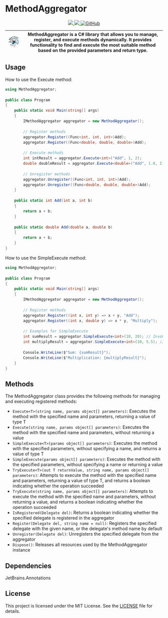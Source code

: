 # MethodAggregator

<p align="center">
    <a href="https://www.nuget.org/packages/MethodAggregator" alt="Downloads">
        <img src="https://img.shields.io/nuget/dt/MethodAggregator?style=flat-square" />
    </a>
    <a href="https://github.com/chr0mcom/MethodAggregator/actions/workflows/dotnet.yml" alt="Pipeline status">
        <img src="https://img.shields.io/github/actions/workflow/status/chr0mcom/MethodAggregator/dotnet.yml?branch=main&style=flat-square" />
    </a>
    <a href="https://github.com/chr0mcom/MethodAggregator/blob/main/LICENSE" alt="License">
        <img alt="GitHub" src="https://img.shields.io/github/license/chr0mcom/MethodAggregator?style=flat-square">
    </a>
</p>

| ![Logo](https://raw.githubusercontent.com/chr0mcom/MethodAggregator/main/gfx/logo_200.png) | MethodAggregator is a C# library that allows you to manage, register, and execute methods dynamically. It provides functionality to find and execute the most suitable method based on the provided parameters and return type. |
| ---------- | ------- | 

## Usage

How to use the Execute method:
```csharp
using MethodAggregator;

public class Program
{
    public static void Main(string[] args)
    {
        IMethodAggregator aggregator = new MethodAggregator();
        
        // Register methods
        aggregator.Register((Func<int, int, int>)Add);
        aggregator.Register((Func<double, double, double>)Add);
        
        // Execute methods
        int intResult = aggregator.Execute<int>("Add", 1, 2);
        double doubleResult = aggregator.Execute<double>("Add", 1.0, 2.0);

        // Unregister methods
        aggregator.Unregister((Func<int, int, int>)Add);
        aggregator.Unregister((Func<double, double, double>)Add);
    }

    public static int Add(int a, int b)
    {
        return a + b;
    }

    public static double Add(double a, double b)
    {
        return a + b;
    }
}
```

How to use the SimpleExecute method:
```csharp
using MethodAggregator;

public class Program
{
    public static void Main(string[] args)
    {
        IMethodAggregator aggregator = new MethodAggregator();

        // Register methods
        aggregator.Register((int x, int y) => x + y, "Add");
        aggregator.Register((int x, double y) => x * y, "Multiply");

        // Examples for SimpleExecute
        int sumResult = aggregator.SimpleExecute<int>(10, 20); // Invokes the Add method
        int multiplyResult = aggregator.SimpleExecute<int>(10, 5.5); // Invokes the Multiply method

        Console.WriteLine($"Sum: {sumResult}");
        Console.WriteLine($"Multiplication: {multiplyResult}");
    }
}
```

## Methods

The MethodAggregator class provides the following methods for managing and executing registered methods:

- `Execute<T>(string name, params object[] parameters)`: Executes the method with the specified name and parameters, returning a value of type T
- `Execute(string name, params object[] parameters)`: Executes the method with the specified name and parameters, without returning a value
- `SimpleExecute<T>(params object[] parameters)`: Executes the method with the specified parameters, without specifying a name, and returns a value of type T
- `SimpleExecute(params object[] parameters)`: Executes the method with the specified parameters, without specifying a name or returning a value
- `TryExecute<T>(out T returnValue, string name, params object[] parameters)`: Attempts to execute the method with the specified name and parameters, returning a value of type T, and returns a boolean indicating whether the operation succeeded
- `TryExecute(string name, params object[] parameters)`: Attempts to execute the method with the specified name and parameters, without returning a value, and returns a boolean indicating whether the operation succeeded
- `IsRegistered(Delegate del)`: Returns a boolean indicating whether the specified delegate is registered in the aggregator
- `Register(Delegate del, string name = null)`: Registers the specified delegate with the given name, or the delegate's method name by default
- `Unregister(Delegate del)`: Unregisters the specified delegate from the aggregator
- `Dispose()`: Releases all resources used by the MethodAggregator instance

## Dependencies
JetBrains.Annotations

## License
This project is licensed under the MIT License. See the [LICENSE](LICENSE) file for details.
